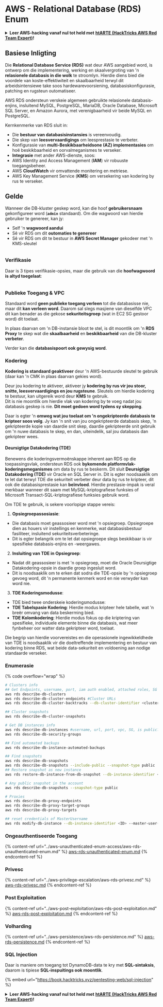 # AWS - Relational Database (RDS) Enum

<details>

<summary><strong>Leer AWS-hacking vanaf nul tot held met</strong> <a href="https://training.hacktricks.xyz/courses/arte"><strong>htARTE (HackTricks AWS Red Team Expert)</strong></a><strong>!</strong></summary>

Ander maniere om HackTricks te ondersteun:

* As jy jou **maatskappy geadverteer wil sien in HackTricks** of **HackTricks in PDF wil aflaai** Kyk na die [**INSKRYWINGSPLANNE**](https://github.com/sponsors/carlospolop)!
* Kry die [**amptelike PEASS & HackTricks swag**](https://peass.creator-spring.com)
* Ontdek [**Die PEASS Familie**](https://opensea.io/collection/the-peass-family), ons versameling eksklusiewe [**NFTs**](https://opensea.io/collection/the-peass-family)
* **Sluit aan by die** 💬 [**Discord-groep**](https://discord.gg/hRep4RUj7f) of die [**telegram-groep**](https://t.me/peass) of **volg** ons op **Twitter** 🐦 [**@hacktricks\_live**](https://twitter.com/hacktricks\_live)**.**
* **Deel jou haktruuks deur PR's in te dien by die** [**HackTricks**](https://github.com/carlospolop/hacktricks) en [**HackTricks Cloud**](https://github.com/carlospolop/hacktricks-cloud) github-opslag.

</details>

## Basiese Inligting

Die **Relational Database Service (RDS)** wat deur AWS aangebied word, is ontwerp om die implementering, werking en skaalvergroting van 'n **relasionele databasis in die wolk** te stroomlyn. Hierdie diens bied die voordele van koste-effektiwiteit en skaalbaarheid terwyl dit arbeidsintensiewe take soos hardewarevoorsiening, databasiskonfigurasie, patching en rugsteun outomatiseer.

AWS RDS ondersteun verskeie algemeen gebruikte relasionele databasis-enjins, insluitend MySQL, PostgreSQL, MariaDB, Oracle Database, Microsoft SQL Server, en Amazon Aurora, met verenigbaarheid vir beide MySQL en PostgreSQL.

Kernkenmerke van RDS sluit in:

* Die **bestuur van databasisinstansies** is vereenvoudig.
* Die skep van **leesvervaardigings** om leesprestasie te verbeter.
* Konfigurasie van **multi-Beskikbaarheidsone (AZ) implementasies** om hoë beskikbaarheid en oorvalmeganismes te verseker.
* **Integrasie** met ander AWS-dienste, soos:
* AWS Identity and Access Management (**IAM**) vir robuuste toegangsbeheer.
* AWS **CloudWatch** vir omvattende monitering en metriese.
* AWS Key Management Service (**KMS**) om versekering van kodering by rus te verseker.

## Gelde

Wanneer die DB-kluster geskep word, kan die hoof **gebruikersnaam** gekonfigureer word (**`admin`** standaard). Om die wagwoord van hierdie gebruiker te genereer, kan jy:

* Self 'n **wagwoord aandui**
* Sê vir RDS om dit **outomaties te genereer**
* Sê vir RDS om dit te bestuur in **AWS Secret Manager** gekodeer met 'n KMS-sleutel

<figure><img src="../../../.gitbook/assets/image (144).png" alt=""><figcaption></figcaption></figure>

### Verifikasie

Daar is 3 tipes verifikasie-opsies, maar die gebruik van die **hoofwagwoord is altyd toegelaat**:

<figure><img src="../../../.gitbook/assets/image (227).png" alt=""><figcaption></figcaption></figure>

### Publieke Toegang & VPC

Standaard word **geen publieke toegang verleen** tot die databasisse nie, maar dit **kan verleen word**. Daarom sal slegs masjiene van dieselfde VPC dit kan benader as die gekose **sekuriteitsgroep** (wat in EC2 SG gestoor word) dit toelaat.

In plaas daarvan om 'n DB-instansie bloot te stel, is dit moontlik om 'n **RDS Proxy** te skep wat die **skaalbaarheid** en **beskikbaarheid** van die DB-kluster **verbeter**.

Verder kan die **databasispoort ook gewysig word**.

### Kodering

**Kodering is standaard geaktiveer** deur 'n AWS-bestuurde sleutel te gebruik (daar kan 'n CMK in plaas daarvan gekies word).

Deur jou kodering te aktiveer, aktiveer jy **kodering by rus vir jou stoor, snitte, leesvervaardigings en jou rugsteune**. Sleutels om hierdie kodering te bestuur, kan uitgereik word deur **KMS** te gebruik.\
Dit is nie moontlik om hierdie vlak van kodering by te voeg nadat jou databasis geskep is nie. **Dit moet gedoen word tydens sy skepping**.

Daar is egter 'n **omweg wat jou toelaat om 'n ongekripteerde databasis te kripteer soos volg**. Jy kan 'n snit van jou ongekripteerde databasis skep, 'n gekripteerde kopie van daardie snit skep, daardie gekripteerde snit gebruik om 'n nuwe databasis te skep, en dan, uiteindelik, sal jou databasis dan gekripteer wees.

#### Deursigtige Datakodering (TDE)

Benewens die koderingsvermoënskappe inherent aan RDS op die toepassingsvlak, ondersteun RDS ook **bykomende platformvlak-koderingsmeganismes** om data by rus te beskerm. Dit sluit **Deursigtige Datakodering (TDE)** vir Oracle en SQL Server in. Dit is egter noodsaaklik om te let dat terwyl TDE die sekuriteit verbeter deur data by rus te kripteer, dit ook die databasisprestasie kan **beïnvloed**. Hierdie prestasie-impak is veral merkbaar wanneer dit saam met MySQL-kriptografiese funksies of Microsoft Transact-SQL-kriptografiese funksies gebruik word.

Om TDE te gebruik, is sekere voorlopige stappe vereis:

1. **Opsiegroepassosiasie**:
* Die databasis moet geassosieer word met 'n opsiegroep. Opsiegroepe dien as houers vir instellings en kenmerke, wat databasisbestuur fasiliteer, insluitend sekuriteitsverbeteringe.
* Dit is egter belangrik om te let dat opsiegroepe slegs beskikbaar is vir spesifieke databasis-enjins en -weergawes.
2. **Insluiting van TDE in Opsiegroep**:
* Nadat dit geassosieer is met 'n opsiegroep, moet die Oracle Deursigtige Datakodering-opsie in daardie groep ingesluit word.
* Dit is noodsaaklik om te erken dat sodra die TDE-opsie by 'n opsiegroep gevoeg word, dit 'n permanente kenmerk word en nie verwyder kan word nie.
3. **TDE Koderingsmodusse**:
* TDE bied twee onderskeie koderingsmodusse:
* **TDE Tabelspasie Kodering**: Hierdie modus kripteer hele tabelle, wat 'n breër omvang van data beskerming bied.
* **TDE Kolomkodering**: Hierdie modus fokus op die kriptering van spesifieke, individuele elemente binne die databasis, wat meer fynbeheer oor watter data gekripteer word, toelaat.

Die begrip van hierdie voorvereistes en die operasionele ingewikkeldhede van TDE is noodsaaklik vir die doeltreffende implementering en bestuur van kodering binne RDS, wat beide data-sekuriteit en voldoening aan nodige standaarde verseker.

### Enumerasie

{% code overflow="wrap" %}
```bash
# Clusters info
## Get Endpoints, username, port, iam auth enabled, attached roles, SG
aws rds describe-db-clusters
aws rds describe-db-cluster-endpoints #Cluster URLs
aws rds describe-db-cluster-backtracks --db-cluster-identifier <cluster-name>

## Cluster snapshots
aws rds describe-db-cluster-snapshots

# Get DB instances info
aws rds describe-db-instances #username, url, port, vpc, SG, is public?
aws rds describe-db-security-groups

## Find automated backups
aws rds describe-db-instance-automated-backups

## Find snapshots
aws rds describe-db-snapshots
aws rds describe-db-snapshots --include-public --snapshot-type public
## Restore snapshot as new instance
aws rds restore-db-instance-from-db-snapshot --db-instance-identifier <ID> --db-snapshot-identifier <ID> --availability-zone us-west-2a

# Any public snapshot in the account
aws rds describe-db-snapshots --snapshot-type public

# Proxies
aws rds describe-db-proxy-endpoints
aws rds describe-db-proxy-target-groups
aws rds describe-db-proxy-targets

## reset credentials of MasterUsername
aws rds modify-db-instance --db-instance-identifier <ID> --master-user-password <NewPassword> --apply-immediately
```
### Ongeauthentiseerde Toegang

{% content-ref url="../aws-unauthenticated-enum-access/aws-rds-unauthenticated-enum.md" %}
[aws-rds-unauthenticated-enum.md](../aws-unauthenticated-enum-access/aws-rds-unauthenticated-enum.md)
{% endcontent-ref %}

### Privesc

{% content-ref url="../aws-privilege-escalation/aws-rds-privesc.md" %}
[aws-rds-privesc.md](../aws-privilege-escalation/aws-rds-privesc.md)
{% endcontent-ref %}

### Post Exploitation

{% content-ref url="../aws-post-exploitation/aws-rds-post-exploitation.md" %}
[aws-rds-post-exploitation.md](../aws-post-exploitation/aws-rds-post-exploitation.md)
{% endcontent-ref %}

### Volharding

{% content-ref url="../aws-persistence/aws-rds-persistence.md" %}
[aws-rds-persistence.md](../aws-persistence/aws-rds-persistence.md)
{% endcontent-ref %}

### SQL Injection

Daar is maniere om toegang tot DynamoDB-data te kry met **SQL-sintaksis**, daarom is tipiese **SQL-inspuitings ook moontlik**.

{% embed url="https://book.hacktricks.xyz/pentesting-web/sql-injection" %}

<details>

<summary><strong>Leer AWS-hacking vanaf nul tot held met</strong> <a href="https://training.hacktricks.xyz/courses/arte"><strong>htARTE (HackTricks AWS Red Team Expert)</strong></a><strong>!</strong></summary>

Ander maniere om HackTricks te ondersteun:

* As jy wil sien dat jou **maatskappy geadverteer word in HackTricks** of **HackTricks aflaai in PDF-formaat** Kyk na die [**INSKRYWINGSPLANNE**](https://github.com/sponsors/carlospolop)!
* Kry die [**amptelike PEASS & HackTricks swag**](https://peass.creator-spring.com)
* Ontdek [**Die PEASS Familie**](https://opensea.io/collection/the-peass-family), ons versameling eksklusiewe [**NFTs**](https://opensea.io/collection/the-peass-family)
* **Sluit aan by die** 💬 [**Discord-groep**](https://discord.gg/hRep4RUj7f) of die [**telegram-groep**](https://t.me/peass) of **volg** ons op **Twitter** 🐦 [**@hacktricks\_live**](https://twitter.com/hacktricks\_live)**.**
* **Deel jou haktruuks deur PR's in te dien by die** [**HackTricks**](https://github.com/carlospolop/hacktricks) en [**HackTricks Cloud**](https://github.com/carlospolop/hacktricks-cloud) github-opslag.

</details>

